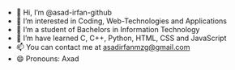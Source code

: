 - 👋 Hi, I’m @asad-irfan-github
- 👀 I’m interested in Coding, Web-Technologies and Applications
- 🌱 I’m a student of Bachelors in Information Technology
- 💞️ I’m have learned C, C++, Python, HTML, CSS and JavaScript
- 📫 You can contact me at asadirfanmzg@gmail.com
- 😄 Pronouns: Axad

